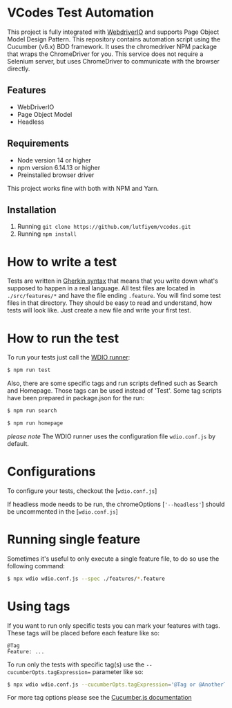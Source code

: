 VCodes Test Automation
====================

This project is fully integrated with [WebdriverIO](http://webdriver.io/) and supports Page Object Model Design Pattern. This repository contains automation script using the Cucumber (v6.x) BDD framework. It uses the chromedriver NPM package that wraps the ChromeDriver for you. This service does not require a Selenium server, but uses ChromeDriver to communicate with the browser directly.

## Features

- WebDriverIO
- Page Object Model
- Headless

## Requirements

- Node version 14 or higher
- npm version 6.14.13 or higher
- Preinstalled browser driver

 This project works fine with both with NPM and Yarn.

## Installation

1. Running `git clone https://github.com/lutfiyem/vcodes.git`
2. Running `npm install`

# How to write a test

Tests are written in [Gherkin syntax](https://cucumber.io/docs/gherkin/)
that means that you write down what's supposed to happen in a real language. All test files are located in
`./src/features/*` and have the file ending `.feature`. You will find some test files in that
directory. They should be easy to read and understand, how tests will look like. Just create a new file and write your first
test.

# How to run the test

To run your tests just call the [WDIO runner](https://webdriver.io/docs/configurationfile/):

```sh
$ npm run test
```
Also, there are some specific tags and run scripts defined such as Search and Homepage. Those tags can be used instead of 'Test'. Some tag scripts have been prepared in package.json for the run:

```sh
$ npm run search
```

```sh
$ npm run homepage
```

_please note_ The WDIO runner uses the configuration file `wdio.conf.js` by default.

# Configurations

To configure your tests, checkout the [`wdio.conf.js`]

If headless mode needs to be run, the chromeOptions [`'--headless'`] should be uncommented in the [`wdio.conf.js`]

# Running single feature
Sometimes it's useful to only execute a single feature file, to do so use the following command:

```sh
$ npx wdio wdio.conf.js --spec ./features/*.feature
```

# Using tags

If you want to run only specific tests you can mark your features with tags. These tags will be placed before each feature like so:

```gherkin
@Tag
Feature: ...
```

To run only the tests with specific tag(s) use the `--cucumberOpts.tagExpression=` parameter like so:

```sh
$ npx wdio wdio.conf.js --cucumberOpts.tagExpression='@Tag or @AnotherTag'
```

For more tag options please see the [Cucumber.js documentation](https://docs.cucumber.io/tag-expressions/)
